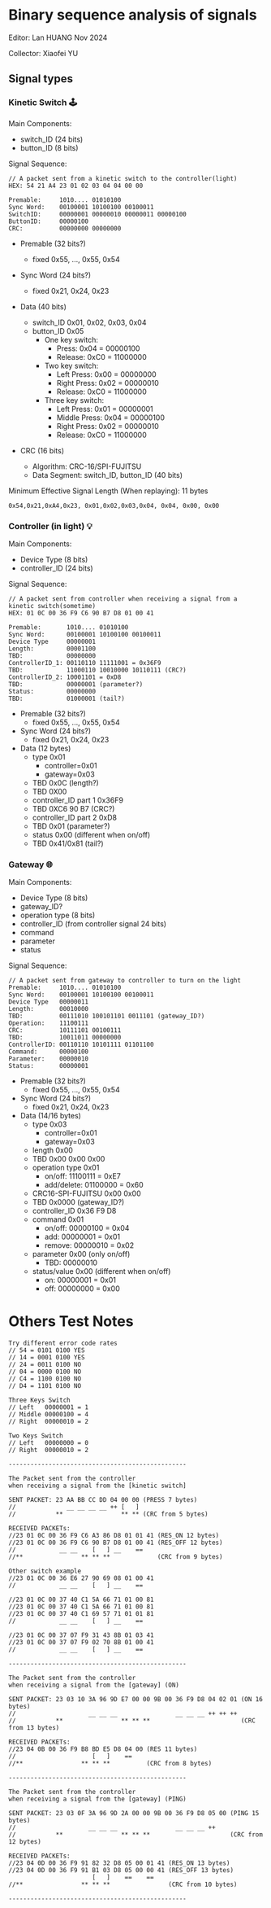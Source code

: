# Binary sequence analysis of signals
Editor: Lan HUANG    Nov 2024

Collector: Xiaofei YU

## Signal types
### Kinetic Switch 🕹️
Main Components:
- switch_ID (24 bits)
- button_ID (8 bits)

Signal Sequence:
```
// A packet sent from a kinetic switch to the controller(light)
HEX: 54 21 A4 23 01 02 03 04 04 00 00

Premable:     1010.... 01010100
Sync Word:    00100001 10100100 00100011
SwitchID:     00000001 00000010 00000011 00000100
ButtonID:     00000100
CRC:          00000000 00000000
```
- Premable (32 bits?)
  - fixed 0x55, ..., 0x55, 0x54
- Sync Word (24 bits?)
  - fixed 0x21, 0x24, 0x23
- Data (40 bits)
  - switch_ID 0x01, 0x02, 0x03, 0x04
  - button_ID 0x05
    - One key switch:
      - Press: 0x04 = 00000100
      - Release: 0xC0 = 11000000
    - Two key switch:
      - Left Press: 0x00 = 00000000
      - Right Press: 0x02 = 00000010
      - Release: 0xC0 = 11000000
    - Three key switch:
      - Left Press: 0x01 = 00000001
      - Middle Press: 0x04 = 00000100
      - Right Press: 0x02 = 00000010
      - Release: 0xC0 = 11000000

- CRC (16 bits)
  - Algorithm: CRC-16/SPI-FUJITSU
  - Data Segment: switch_ID, button_ID (40 bits)




Minimum Effective Signal Length (When replaying): 
11 bytes
```
0x54,0x21,0xA4,0x23, 0x01,0x02,0x03,0x04, 0x04, 0x00, 0x00
```
### Controller (in light) 💡

Main Components:
- Device Type (8 bits)
- controller_ID (24 bits)

Signal Sequence:
```
// A packet sent from controller when receiving a signal from a kinetic switch(sometime)
HEX: 01 0C 00 36 F9 C6 90 B7 D8 01 00 41

Premable:       1010.... 01010100
Sync Word:      00100001 10100100 00100011
Device Type     00000001
Length:         00001100
TBD:            00000000
ControllerID_1: 00110110 11111001 = 0x36F9
TBD:            11000110 10010000 10110111 (CRC?)
ControllerID_2: 10001101 = 0xD8
TBD:            00000001 (parameter?)
Status:         00000000
TBD:            01000001 (tail?)
```

- Premable (32 bits?)
  - fixed 0x55, ..., 0x55, 0x54
- Sync Word (24 bits?)
  - fixed 0x21, 0x24, 0x23
- Data (12 bytes)
  - type 0x01
    - controller=0x01
    - gateway=0x03
  - TBD 0x0C (length?)
  - TBD 0X00
  - controller_ID part 1 0x36F9
  - TBD 0XC6 90 B7 (CRC?)
  - controller_ID part 2 0xD8
  - TBD 0x01 (parameter?)
  - status 0x00 (different when on/off)
  - TBD 0x41/0x81 (tail?)



### Gateway 🌐

Main Components:
- Device Type (8 bits)
- gateway_ID?
- operation type (8 bits)
- controller_ID (from controller signal 24 bits)
- command
- parameter
- status

Signal Sequence:
```
// A packet sent from gateway to controller to turn on the light
Premable:     1010.... 01010100
Sync Word:    00100001 10100100 00100011
Device Type   00000011
Length:       00010000
TBD:          00111010 100101101 0011101 (gateway_ID?)
Operation:    11100111
CRC:          10111101 00100111
TBD:          10011011 00000000
ControllerID: 00110110 10101111 01101100
Command:      00000100
Parameter:    00000010
Status:       00000001
```
- Premable (32 bits?)
  - fixed 0x55, ..., 0x55, 0x54
- Sync Word (24 bits?)
  - fixed 0x21, 0x24, 0x23
- Data (14/16 bytes)
  - type 0x03 
    - controller=0x01
    - gateway=0x03
  - length 0x00
  - TBD 0x00 0x00 0x00
  - operation type 0x01
    - on/off: 11100111 = 0xE7
    - add/delete: 01100000 = 0x60
  - CRC16-SPI-FUJITSU 0x00 0x00
  - TBD 0x0000 (gateway_ID?)
  - controller_ID 0x36 F9 D8
  - command 0x01
    - on/off: 00000100 = 0x04
    - add: 00000001 = 0x01
    - remove: 00000010 = 0x02
  - parameter 0x00 (only on/off)
    - TBD: 00000010
  - status/value 0x00 (different when on/off)
    - on: 00000001 = 0x01
    - off: 00000000 = 0x00


# Others Test Notes

```
Try different error code rates
// 54 = 0101 0100 YES
// 14 = 0001 0100 YES
// 24 = 0011 0100 NO
// 04 = 0000 0100 NO
// C4 = 1100 0100 NO
// D4 = 1101 0100 NO

Three Keys Switch
// Left   00000001 = 1
// Middle 00000100 = 4
// Right  00000010 = 2

Two Keys Switch
// Left   00000000 = 0
// Right  00000010 = 2

-------------------------------------------------

The Packet sent from the controller
when receiving a signal from the [kinetic switch]

SENT PACKET: 23 AA BB CC DD 04 00 00 (PRESS 7 bytes)
//              __ __ __ __ ++ [   ]
//           **                ** ** (CRC from 5 bytes)

RECEIVED PACKETs:
//23 01 0C 00 36 F9 C6 A3 86 D8 01 01 41 (RES_ON 12 bytes)
//23 01 0C 00 36 F9 C6 90 B7 D8 01 00 41 (RES_OFF 12 bytes)
//            __ __    [   ] __    ==
//**                ** ** **             (CRC from 9 bytes)

Other switch example
//23 01 0C 00 36 E6 27 90 69 08 01 00 41 
//            __ __    [   ] __    ==

//23 01 0C 00 37 40 C1 5A 66 71 01 00 81 
//23 01 0C 00 37 40 C1 5A 66 71 01 00 81
//23 01 0C 00 37 40 C1 69 57 71 01 01 81
//            __ __    [   ] __    ==

//23 01 0C 00 37 07 F9 31 43 8B 01 03 41
//23 01 0C 00 37 07 F9 02 70 8B 01 00 41
//            __ __    [   ] __    ==

-------------------------------------------------

The Packet sent from the controller
when receiving a signal from the [gateway] (ON)

SENT PACKET: 23 03 10 3A 96 9D E7 00 00 9B 00 36 F9 D8 04 02 01 (ON 16 bytes)
//                    __ __ __                __ __ __ ++ ++ ++
//           **                ** ** **                         (CRC from 13 bytes)

RECEIVED PACKETs:
//23 04 0B 00 36 F9 B8 BD E5 D8 04 00 (RES 11 bytes)
//                     [   ]    ==
//**                ** ** **          (CRC from 8 bytes)

-------------------------------------------------

The Packet sent from the controller
when receiving a signal from the [gateway] (PING)

SENT PACKET: 23 03 0F 3A 96 9D 2A 00 00 9B 00 36 F9 D8 05 00 (PING 15 bytes)
//                    __ __ __                __ __ __ ++
//           **                ** ** **                      (CRC from 12 bytes)

RECEIVED PACKETs:
//23 04 0D 00 36 F9 91 82 32 D8 05 00 01 41 (RES_ON 13 bytes)
//23 04 0D 00 36 F9 91 B1 03 D8 05 00 00 41 (RES_OFF 13 bytes)
                       [   ]    ==    ==
//**                ** ** **                (CRC from 10 bytes)

-------------------------------------------------
```